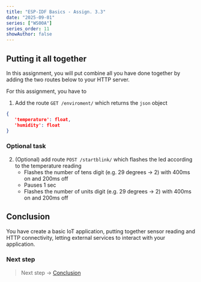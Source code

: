 ```yaml
---
title: "ESP-IDF Basics - Assign. 3.3"
date: "2025-09-01"
series: ["WS00A"]
series_order: 11
showAuthor: false
---
```


## Putting it all together


In this assignment, you will put combine all you have done together by adding the two routes below to your HTTP server.

For this assignment, you have to

1. Add the route `GET /enviroment/` which returns the `json` object

```json
{
   'temperature': float,
   'humidity': float
}
```

### Optional task

2. (Optional) add route `POST /startblink/` which flashes the led according to the temperature reading
   * Flashes the number of tens digit (e.g. 29 degrees &rarr; 2) with 400ms on and 200ms off
   * Pauses 1 sec
   * Flashes the number of units digit (e.g. 29 degrees &rarr; 2) with 400ms on and 200ms off


## Conclusion

You have create a basic IoT application, putting together sensor reading and HTTP connectivity, letting external services to interact with your application.

### Next step

> Next step &rarr; [Conclusion](/workshops/brazil-2025/#conclusion)
